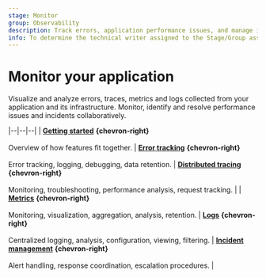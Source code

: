 ```yaml
---
stage: Monitor
group: Observability
description: Track errors, application performance issues, and manage incident response.
info: To determine the technical writer assigned to the Stage/Group associated with this page, see https://handbook.gitlab.com/handbook/product/ux/technical-writing/#assignments
---
```


# Monitor your application

Visualize and analyze errors, traces, metrics and logs collected from your application and its infrastructure. Monitor, identify and resolve performance issues and incidents collaboratively.

|--|--|--|
| [**Getting started**](../user/get_started/get_started_monitoring.md) **{chevron-right}**<br><br>Overview of how features fit together. | [**Error tracking**](error_tracking.md) **{chevron-right}**<br><br>Error tracking, logging, debugging, data retention. | [**Distributed tracing**](tracing.md) **{chevron-right}**<br><br>Monitoring, troubleshooting, performance analysis, request tracking. |
| [**Metrics**](metrics.md) **{chevron-right}**<br><br>Monitoring, visualization, aggregation, analysis, retention. | [**Logs**](logs.md) **{chevron-right}**<br><br>Centralized logging, analysis, configuration, viewing, filtering. | [**Incident management**](incident_management/index.md) **{chevron-right}**<br><br>Alert handling, response coordination, escalation procedures. |
